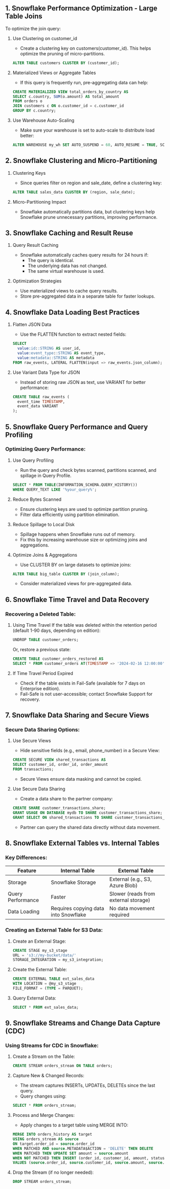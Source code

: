 ## 1. Snowflake Performance Optimization - Large Table Joins

To optimize the join query:

1. Use Clustering on customer_id
   - Create a clustering key on customers(customer_id). This helps optimize the pruning of micro-partitions.

   ```sql
   ALTER TABLE customers CLUSTER BY (customer_id);
   ```

2. Materialized Views or Aggregate Tables
    - If this query is frequently run, pre-aggregating data can help:

   ```sql
   CREATE MATERIALIZED VIEW total_orders_by_country AS
   SELECT c.country, SUM(o.amount) AS total_amount
   FROM orders o
   JOIN customers c ON o.customer_id = c.customer_id
   GROUP BY c.country;
   ```

3. Use Warehouse Auto-Scaling
    - Make sure your warehouse is set to auto-scale to distribute load better:

   ```sql
   ALTER WAREHOUSE my_wh SET AUTO_SUSPEND = 60, AUTO_RESUME = TRUE, SCALING_POLICY = 'STANDARD';
   ```

## 2. Snowflake Clustering and Micro-Partitioning

1. Clustering Keys
    - Since queries filter on region and sale_date, define a clustering key:

   ```sql
   ALTER TABLE sales_data CLUSTER BY (region, sale_date);
   ```

2. Micro-Partitioning Impact
    - Snowflake automatically partitions data, but clustering keys help Snowflake prune unnecessary partitions, improving performance.

## 3. Snowflake Caching and Result Reuse

1. Query Result Caching
    - Snowflake automatically caches query results for 24 hours if:
        - The query is identical.
        - The underlying data has not changed.
        - The same virtual warehouse is used.

2. Optimization Strategies
    - Use materialized views to cache query results.
    - Store pre-aggregated data in a separate table for faster lookups.

## 4. Snowflake Data Loading Best Practices

1. Flatten JSON Data
    - Use the FLATTEN function to extract nested fields:

   ```sql
   SELECT 
     value:id::STRING AS user_id,
     value:event_type::STRING AS event_type,
     value:metadata::STRING AS metadata
   FROM raw_events, LATERAL FLATTEN(input => raw_events.json_column);
   ```

2. Use Variant Data Type for JSON
    - Instead of storing raw JSON as text, use VARIANT for better performance:

   ```sql
   CREATE TABLE raw_events (
     event_time TIMESTAMP,
     event_data VARIANT
   );
   ```

## 5. Snowflake Query Performance and Query Profiling

### Optimizing Query Performance:

1. Use Query Profiling
   - Run the query and check bytes scanned, partitions scanned, and spillage in Query Profile.

   ```sql
   SELECT * FROM TABLE(INFORMATION_SCHEMA.QUERY_HISTORY())
   WHERE QUERY_TEXT LIKE '%your_query%';
   ```

2. Reduce Bytes Scanned
    - Ensure clustering keys are used to optimize partition pruning.
    - Filter data efficiently using partition elimination.

3. Reduce Spillage to Local Disk
    - Spillage happens when Snowflake runs out of memory.
    - Fix this by increasing warehouse size or optimizing joins and aggregations.

4. Optimize Joins & Aggregations
    - Use CLUSTER BY on large datasets to optimize joins:

   ```sql
   ALTER TABLE big_table CLUSTER BY (join_column);
   ```

    - Consider materialized views for pre-aggregated data.

## 6. Snowflake Time Travel and Data Recovery

### Recovering a Deleted Table:

1. Using Time Travel
   If the table was deleted within the retention period (default 1-90 days, depending on edition):

   ```sql
   UNDROP TABLE customer_orders;
   ```

   Or, restore a previous state:

   ```sql
   CREATE TABLE customer_orders_restored AS
   SELECT * FROM customer_orders AT(TIMESTAMP => '2024-02-16 12:00:00');
   ```

2. If Time Travel Period Expired
    - Check if the table exists in Fail-Safe (available for 7 days on Enterprise edition).
    - Fail-Safe is not user-accessible; contact Snowflake Support for recovery.

## 7. Snowflake Data Sharing and Secure Views

### Secure Data Sharing Options:

1. Use Secure Views
    - Hide sensitive fields (e.g., email, phone_number) in a Secure View:

   ```sql
   CREATE SECURE VIEW shared_transactions AS
   SELECT customer_id, order_id, order_amount
   FROM transactions;
   ```

    - Secure Views ensure data masking and cannot be copied.

2. Use Secure Data Sharing
    - Create a data share to the partner company:

   ```sql
   CREATE SHARE customer_transactions_share;
   GRANT USAGE ON DATABASE mydb TO SHARE customer_transactions_share;
   GRANT SELECT ON shared_transactions TO SHARE customer_transactions_share;
   ```

    - Partner can query the shared data directly without data movement.

## 8. Snowflake External Tables vs. Internal Tables

### Key Differences:

| Feature           | Internal Table                   | External Table                        |
|-------------------|----------------------------------|---------------------------------------|
| Storage           | Snowflake Storage                | External (e.g., S3, Azure Blob)       |
| Query Performance | Faster                           | Slower (reads from external storage)  |
| Data Loading      | Requires copying data into Snowflake | No data movement required         |

### Creating an External Table for S3 Data:

1. Create an External Stage:

   ```sql
   CREATE STAGE my_s3_stage
   URL = 's3://my-bucket/data/'
   STORAGE_INTEGRATION = my_s3_integration;
   ```

2. Create the External Table:

   ```sql
   CREATE EXTERNAL TABLE ext_sales_data
   WITH LOCATION = @my_s3_stage
   FILE_FORMAT = (TYPE = PARQUET);
   ```

3. Query External Data:

   ```sql
   SELECT * FROM ext_sales_data;
   ```

## 9. Snowflake Streams and Change Data Capture (CDC)

### Using Streams for CDC in Snowflake:

1. Create a Stream on the Table:

   ```sql
   CREATE STREAM orders_stream ON TABLE orders;
   ```

2. Capture New & Changed Records:
    - The stream captures INSERTs, UPDATEs, DELETEs since the last query.
    - Query changes using:

   ```sql
   SELECT * FROM orders_stream;
   ```

3. Process and Merge Changes:
    - Apply changes to a target table using MERGE INTO:

   ```sql
   MERGE INTO orders_history AS target
   USING orders_stream AS source
   ON target.order_id = source.order_id
   WHEN MATCHED AND source.METADATA$ACTION = 'DELETE' THEN DELETE
   WHEN MATCHED THEN UPDATE SET amount = source.amount
   WHEN NOT MATCHED THEN INSERT (order_id, customer_id, amount, status) 
   VALUES (source.order_id, source.customer_id, source.amount, source.status);
   ```

4. Drop the Stream (if no longer needed):

   ```sql
   DROP STREAM orders_stream;
   ```